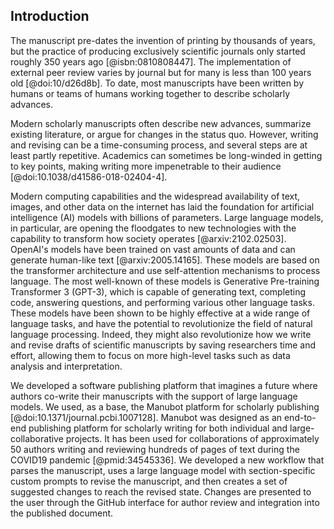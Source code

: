## Introduction

The manuscript pre-dates the invention of printing by thousands of years, but the practice of producing exclusively scientific journals only started roughly 350 years ago [@isbn:0810808447].
The implementation of external peer review varies by journal but for many is less than 100 years old [@doi:10/d26d8b].
To date, most manuscripts have been written by humans or teams of humans working together to describe scholarly advances.


Modern scholarly manuscripts often describe new advances, summarize existing literature, or argue for changes in the status quo.
However, writing and revising can be a time-consuming process, and several steps are at least partly repetitive.
Academics can sometimes be long-winded in getting to key points, making writing more impenetrable to their audience [@doi:10.1038/d41586-018-02404-4].


Modern computing capabilities and the widespread availability of text, images, and other data on the internet has laid the foundation for artificial intelligence (AI) models with billions of parameters.
Large language models, in particular, are opening the floodgates to new technologies with the capability to transform how society operates [@arxiv:2102.02503].
OpenAI's models have been trained on vast amounts of data and can generate human-like text [@arxiv:2005.14165].
These models are based on the transformer architecture and use self-attention mechanisms to process language.
The most well-known of these models is Generative Pre-training Transformer 3 (GPT-3), which is capable of generating text, completing code, answering questions, and performing various other language tasks.
These models have been shown to be highly effective at a wide range of language tasks, and have the potential to revolutionize the field of natural language processing.
Indeed, they might also revolutionize how we write and revise drafts of scientific manuscripts by saving researchers time and effort, allowing them to focus on more high-level tasks such as data analysis and interpretation.


We developed a software publishing platform that imagines a future where authors co-write their manuscripts with the support of large language models.
We used, as a base, the Manubot platform for scholarly publishing [@doi:10.1371/journal.pcbi.1007128].
Manubot was designed as an end-to-end publishing platform for scholarly writing for both individual and large-collaborative projects.
It has been used for collaborations of approximately 50 authors writing and reviewing hundreds of pages of text during the COVID19 pandemic [@pmid:34545336].
We developed a new workflow that parses the manuscript, uses a large language model with section-specific custom prompts to revise the manuscript, and then creates a set of suggested changes to reach the revised state.
Changes are presented to the user through the GitHub interface for author review and integration into the published document.
